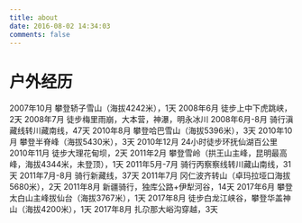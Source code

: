 ```yaml
---
title: about
date: 2016-08-02 14:34:03
comments: false
---
```


# 户外经历
2007年10月      攀登轿子雪山（海拔4242米），1天
2008年6月       徒步上中下虎跳峡，2天
2008年7月       徒步梅里雨崩，大本营，神瀑，明永冰川
2008年6月-8月   骑行滇藏线转川藏南线，47天
2010年8月       攀登哈巴雪山（海拔5396米），3天
2010年10月      攀登半脊峰（海拔5430米），3天
2010年12月      24小时徒步环抚仙湖百公里
2010年11月      徒步大理花甸坝，2天
2011年2月       攀登雪岭（拱王山主峰，昆明最高峰，海拔4344米，未登顶），1天
2011年5月-7月   骑行丙察察线转川藏山南线，31天
2011年7月-8月   骑行新藏线，37天
2011年7月       冈仁波齐转山（卓玛拉垭口海拔5680米），2天
2011年8月       新疆骑行，独库公路+伊犁河谷，14天
2017年6月       攀登太白山主峰拔仙台（海拔3767米），1天
2017年8月       徒步白龙江峡谷，攀登华盖神山（海拔4200米），1天
2017年8月       扎尕那大峪沟穿越，3天

